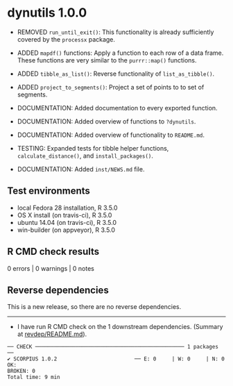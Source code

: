 # dynutils 1.0.0

  * REMOVED `run_until_exit()`: This functionality is already 
    sufficiently covered by the `processx` package.
    
  * ADDED `mapdf()` functions: Apply a function to each row of a data frame.
    These functions are very similar to the `purrr::map()` functions.
  
  * ADDED `tibble_as_list()`: Reverse functionality of `list_as_tibble()`.
  
  * ADDED `project_to_segments()`: Project a set of points to to set of segments.
  
  * DOCUMENTATION: Added documentation to every exported function.
  
  * DOCUMENTATION: Added overview of functions to `?dynutils`.
  
  * DOCUMENTATION: Added overview of functionality to `README.md`.
  
  * TESTING: Expanded tests for tibble helper functions,
    `calculate_distance()`, and `install_packages()`.
    
  * DOCUMENTATION: Added `inst/NEWS.md` file.

## Test environments
* local Fedora 28 installation, R 3.5.0
* OS X install (on travis-ci), R 3.5.0
* ubuntu 14.04 (on travis-ci), R 3.5.0
* win-builder (on appveyor), R 3.5.0

## R CMD check results

0 errors | 0 warnings | 0 notes

## Reverse dependencies

This is a new release, so there are no reverse dependencies.

---

* I have run R CMD check on the 1 downstream dependencies.
  (Summary at [revdep/README.md](revdep/README.md)). 
  
```
── CHECK ──────────────────────────────────────────────── 1 packages ──
✔ SCORPIUS 1.0.2                         ── E: 0     | W: 0     | N: 0                                                                                                                   
OK:                                                                                                                                                                                    
BROKEN: 0
Total time: 9 min
```
